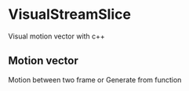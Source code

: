 # VisualStreamSlice
Visual motion vector with c++
## Motion vector
Motion between two frame or Generate from function
